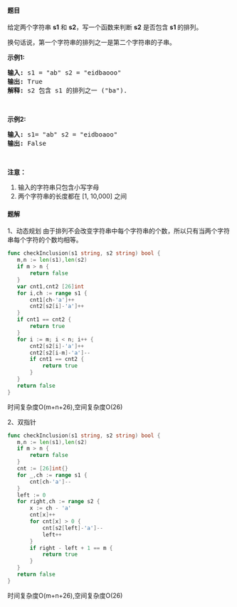 #### 题目
<p>给定两个字符串&nbsp;<strong>s1</strong>&nbsp;和&nbsp;<strong>s2</strong>，写一个函数来判断 <strong>s2</strong> 是否包含 <strong>s1&nbsp;</strong>的排列。</p>

<p>换句话说，第一个字符串的排列之一是第二个字符串的子串。</p>

<p><strong>示例1:</strong></p>

<pre>
<strong>输入: </strong>s1 = &quot;ab&quot; s2 = &quot;eidbaooo&quot;
<strong>输出: </strong>True
<strong>解释:</strong> s2 包含 s1 的排列之一 (&quot;ba&quot;).
</pre>

<p>&nbsp;</p>

<p><strong>示例2:</strong></p>

<pre>
<strong>输入: </strong>s1= &quot;ab&quot; s2 = &quot;eidboaoo&quot;
<strong>输出:</strong> False
</pre>

<p>&nbsp;</p>

<p><strong>注意：</strong></p>

<ol>
	<li>输入的字符串只包含小写字母</li>
	<li>两个字符串的长度都在 [1, 10,000] 之间</li>
</ol>


 #### 题解
 1、动态规划
 由于排列不会改变字符串中每个字符串的个数，所以只有当两个字符串每个字符的个数均相等。
 ```go
func checkInclusion(s1 string, s2 string) bool {
    m,n := len(s1),len(s2)
    if m > n {
        return false
    }
    var cnt1,cnt2 [26]int 
    for i,ch := range s1 {
        cnt1[ch-'a']++
        cnt2[s2[i]-'a']++
    }
    if cnt1 == cnt2 {
        return true
    }
    for i := m; i < n; i++ {
        cnt2[s2[i]-'a']++
        cnt2[s2[i-m]-'a']--
        if cnt1 == cnt2 {
            return true
        }
    }
    return false
}
```
 时间复杂度O(m+n+26),空间复杂度O(26)
 
 2、双指针
 ```go
func checkInclusion(s1 string, s2 string) bool {
    m,n := len(s1),len(s2)
    if m > n {
        return false
    }
    cnt := [26]int{}
    for _,ch := range s1 {
        cnt[ch-'a']--
    }
    left := 0
    for right,ch := range s2 {
        x := ch - 'a'
        cnt[x]++
        for cnt[x] > 0 {
            cnt[s2[left]-'a']--
            left++
        }
        if right - left + 1 == m {
            return true
        }
    }
    return false
}
```
 时间复杂度O(m+n+26),空间复杂度O(26)